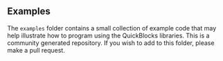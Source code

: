 ## Examples

The `examples` folder contains a small collection of example code that may help illustrate how to program using the QuickBlocks libraries. This is a community generated repository. If you wish to add to this folder, please make a pull request.
